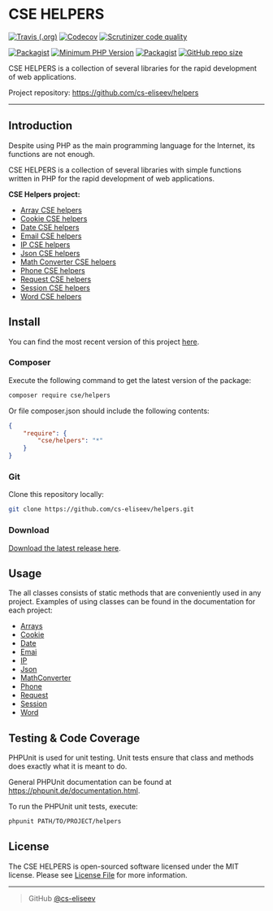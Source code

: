 CSE HELPERS
=======

[![Travis (.org)](https://img.shields.io/travis/cs-eliseev/helpers.svg?style=flat-square)](https://travis-ci.org/cs-eliseev/helpers)
[![Codecov](https://img.shields.io/codecov/c/github/cs-eliseev/helpers.svg?style=flat-square)](https://codecov.io/gh/cs-eliseev/helpers)
[![Scrutinizer code quality](https://img.shields.io/scrutinizer/g/cs-eliseev/helpers.svg?style=flat-square)](https://scrutinizer-ci.com/g/cs-eliseev/helpers/?branch=master)

[![Packagist](https://img.shields.io/packagist/v/cse/helpers.svg?style=flat-square)](https://packagist.org/packages/cse/helpers)
[![Minimum PHP Version](https://img.shields.io/badge/php-%3E%3D%207.1-8892BF.svg?style=flat-square)](https://packagist.org/packages/cse/helpers)
[![Packagist](https://img.shields.io/packagist/l/cse/helpers.svg?style=flat-square)](https://github.com/cs-eliseev/helpers/blob/master/LICENSE.md)
[![GitHub repo size](https://img.shields.io/github/repo-size/cs-eliseev/helpers.svg?style=flat-square)](https://github.com/cs-eliseev/helpers/archive/master.zip)


CSE HELPERS is a collection of several libraries for the rapid development of web applications.

Project repository: https://github.com/cs-eliseev/helpers

***


## Introduction

Despite using PHP as the main programming language for the Internet, its functions are not enough.

CSE HELPERS is a collection of several libraries with simple functions written in PHP for the rapid development of web applications.

**CSE Helpers project:**
* [Array CSE helpers](https://github.com/cs-eliseev/helpers-arrays)
* [Cookie CSE helpers](https://github.com/cs-eliseev/helpers-cookie)
* [Date CSE helpers](https://github.com/cs-eliseev/helpers-date)
* [Email CSE helpers](https://github.com/cs-eliseev/helpers-email)
* [IP CSE helpers](https://github.com/cs-eliseev/helpers-ip)
* [Json CSE helpers](https://github.com/cs-eliseev/helpers-json)
* [Math Converter CSE helpers](https://github.com/cs-eliseev/helpers-math-converter)
* [Phone CSE helpers](https://github.com/cs-eliseev/helpers-phone)
* [Request CSE helpers](https://github.com/cs-eliseev/helpers-request)
* [Session CSE helpers](https://github.com/cs-eliseev/helpers-session)
* [Word CSE helpers](https://github.com/cs-eliseev/helpers-word)


## Install

You can find the most recent version of this project [here](https://github.com/cs-eliseev/helpers).

### Composer

Execute the following command to get the latest version of the package:
```bash
composer require cse/helpers
```

Or file composer.json should include the following contents:
```json
{
    "require": {
        "cse/helpers": "*"
    }
}
```

### Git

Clone this repository locally:
```bash
git clone https://github.com/cs-eliseev/helpers.git
```

### Download

[Download the latest release here](https://github.com/cs-eliseev/helpers/archive/master.zip).

## Usage

The all classes consists of static methods that are conveniently used in any project. 
Examples of using classes can be found in the documentation for each project:
* [Arrays](https://github.com/cs-eliseev/helpers-arrays)
* [Cookie](https://github.com/cs-eliseev/helpers-cookie)
* [Date](https://github.com/cs-eliseev/helpers-date)
* [Emai](https://github.com/cs-eliseev/helpers-email)
* [IP](https://github.com/cs-eliseev/helpers-ip)
* [Json](https://github.com/cs-eliseev/helpers-json)
* [MathConverter](https://github.com/cs-eliseev/helpers-math-converter)
* [Phone](https://github.com/cs-eliseev/helpers-phone)
* [Request](https://github.com/cs-eliseev/helpers-request)
* [Session](https://github.com/cs-eliseev/helpers-session)
* [Word](https://github.com/cs-eliseev/helpers-word)


## Testing & Code Coverage

PHPUnit is used for unit testing. Unit tests ensure that class and methods does exactly what it is meant to do.

General PHPUnit documentation can be found at https://phpunit.de/documentation.html.

To run the PHPUnit unit tests, execute:
```bash
phpunit PATH/TO/PROJECT/helpers
```


## License

The CSE HELPERS is open-sourced software licensed under the MIT license. Please see [License File](https://github.com/cs-eliseev/helpers/blob/master/LICENSE.md) for more information.

---

> GitHub [@cs-eliseev](https://github.com/cs-eliseev)
